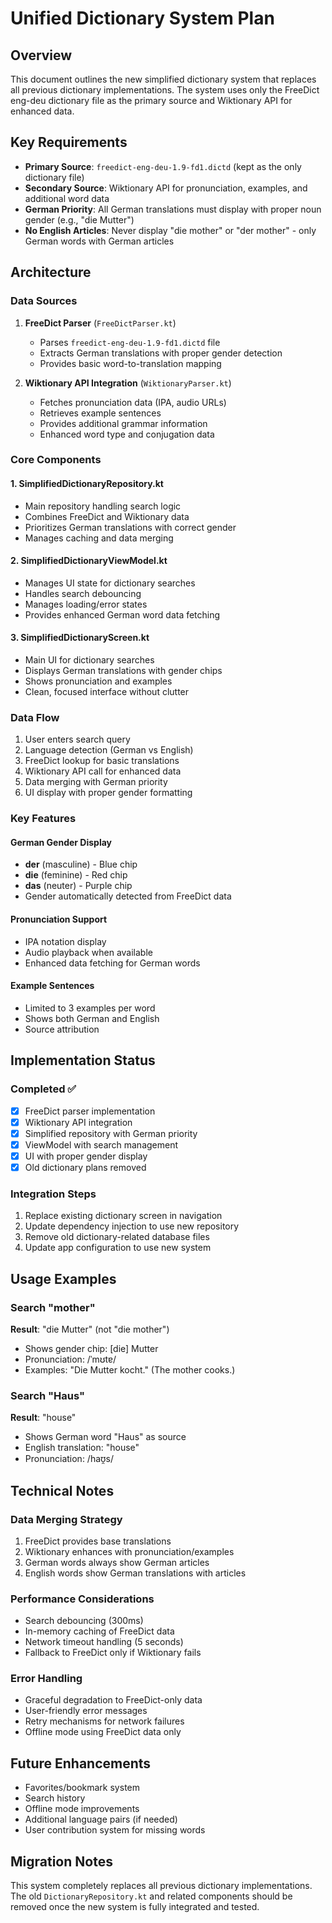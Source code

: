 # Unified Dictionary System Plan

## Overview
This document outlines the new simplified dictionary system that replaces all previous dictionary implementations. The system uses only the FreeDict eng-deu dictionary file as the primary source and Wiktionary API for enhanced data.

## Key Requirements
- **Primary Source**: `freedict-eng-deu-1.9-fd1.dictd` (kept as the only dictionary file)
- **Secondary Source**: Wiktionary API for pronunciation, examples, and additional word data
- **German Priority**: All German translations must display with proper noun gender (e.g., "die Mutter")
- **No English Articles**: Never display "die mother" or "der mother" - only German words with German articles

## Architecture

### Data Sources
1. **FreeDict Parser** (`FreeDictParser.kt`)
   - Parses `freedict-eng-deu-1.9-fd1.dictd` file
   - Extracts German translations with proper gender detection
   - Provides basic word-to-translation mapping

2. **Wiktionary API Integration** (`WiktionaryParser.kt`)
   - Fetches pronunciation data (IPA, audio URLs)
   - Retrieves example sentences
   - Provides additional grammar information
   - Enhanced word type and conjugation data

### Core Components

#### 1. SimplifiedDictionaryRepository.kt
- Main repository handling search logic
- Combines FreeDict and Wiktionary data
- Prioritizes German translations with correct gender
- Manages caching and data merging

#### 2. SimplifiedDictionaryViewModel.kt
- Manages UI state for dictionary searches
- Handles search debouncing
- Manages loading/error states
- Provides enhanced German word data fetching

#### 3. SimplifiedDictionaryScreen.kt
- Main UI for dictionary searches
- Displays German translations with gender chips
- Shows pronunciation and examples
- Clean, focused interface without clutter

### Data Flow
1. User enters search query
2. Language detection (German vs English)
3. FreeDict lookup for basic translations
4. Wiktionary API call for enhanced data
5. Data merging with German priority
6. UI display with proper gender formatting

### Key Features

#### German Gender Display
- **der** (masculine) - Blue chip
- **die** (feminine) - Red chip  
- **das** (neuter) - Purple chip
- Gender automatically detected from FreeDict data

#### Pronunciation Support
- IPA notation display
- Audio playback when available
- Enhanced data fetching for German words

#### Example Sentences
- Limited to 3 examples per word
- Shows both German and English
- Source attribution

## Implementation Status

### Completed ✅
- [x] FreeDict parser implementation
- [x] Wiktionary API integration
- [x] Simplified repository with German priority
- [x] ViewModel with search management
- [x] UI with proper gender display
- [x] Old dictionary plans removed

### Integration Steps
1. Replace existing dictionary screen in navigation
2. Update dependency injection to use new repository
3. Remove old dictionary-related database files
4. Update app configuration to use new system

## Usage Examples

### Search "mother"
**Result**: "die Mutter" (not "die mother")
- Shows gender chip: [die] Mutter
- Pronunciation: /ˈmʊtɐ/
- Examples: "Die Mutter kocht." (The mother cooks.)

### Search "Haus"
**Result**: "house"
- Shows German word "Haus" as source
- English translation: "house"
- Pronunciation: /haʊ̯s/

## Technical Notes

### Data Merging Strategy
1. FreeDict provides base translations
2. Wiktionary enhances with pronunciation/examples
3. German words always show German articles
4. English words show German translations with articles

### Performance Considerations
- Search debouncing (300ms)
- In-memory caching of FreeDict data
- Network timeout handling (5 seconds)
- Fallback to FreeDict only if Wiktionary fails

### Error Handling
- Graceful degradation to FreeDict-only data
- User-friendly error messages
- Retry mechanisms for network failures
- Offline mode using FreeDict data only

## Future Enhancements
- Favorites/bookmark system
- Search history
- Offline mode improvements
- Additional language pairs (if needed)
- User contribution system for missing words

## Migration Notes
This system completely replaces all previous dictionary implementations. The old `DictionaryRepository.kt` and related components should be removed once the new system is fully integrated and tested.